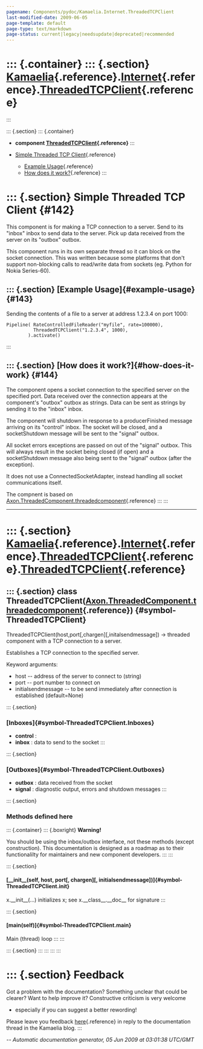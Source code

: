 ```yaml
---
pagename: Components/pydoc/Kamaelia.Internet.ThreadedTCPClient
last-modified-date: 2009-06-05
page-template: default
page-type: text/markdown
page-status: current|legacy|needsupdate|deprecated|recommended
---
```

::: {.container}
::: {.section}
[Kamaelia](/Components/pydoc/Kamaelia.html){.reference}.[Internet](/Components/pydoc/Kamaelia.Internet.html){.reference}.[ThreadedTCPClient](/Components/pydoc/Kamaelia.Internet.ThreadedTCPClient.html){.reference}
====================================================================================================================================================================================================================
:::

::: {.section}
::: {.container}
-   **component
    [ThreadedTCPClient](/Components/pydoc/Kamaelia.Internet.ThreadedTCPClient.ThreadedTCPClient.html){.reference}**
:::

-   [Simple Threaded TCP Client](#142){.reference}
    -   [Example Usage](#143){.reference}
    -   [How does it work?](#144){.reference}
:::

::: {.section}
Simple Threaded TCP Client {#142}
==========================

This component is for making a TCP connection to a server. Send to its
\"inbox\" inbox to send data to the server. Pick up data received from
the server on its \"outbox\" outbox.

This component runs in its own separate thread so it can block on the
socket connection. This was written because some platforms that don\'t
support non-blocking calls to read/write data from sockets (eg. Python
for Nokia Series-60).

::: {.section}
[Example Usage]{#example-usage} {#143}
-------------------------------

Sending the contents of a file to a server at address 1.2.3.4 on port
1000:

``` {.literal-block}
Pipeline( RateControlledFileReader("myfile", rate=100000),
          ThreadedTCPClient("1.2.3.4", 1000),
        ).activate()
```
:::

::: {.section}
[How does it work?]{#how-does-it-work} {#144}
--------------------------------------

The component opens a socket connection to the specified server on the
specified port. Data received over the connection appears at the
component\'s \"outbox\" outbox as strings. Data can be sent as strings
by sending it to the \"inbox\" inbox.

The component will shutdown in response to a producerFinished message
arriving on its \"control\" inbox. The socket will be closed, and a
socketShutdown message will be sent to the \"signal\" outbox.

All socket errors exceptions are passed on out of the \"signal\" outbox.
This will always result in the socket being closed (if open) and a
socketShutdown message also being sent to the \"signal\" outbox (after
the exception).

It does not use a ConnectedSocketAdapter, instead handling all socket
communications itself.

The compnent is based on
[Axon.ThreadedComponent.threadedcomponent](/Docs/Axon/Axon.ThreadedComponent.threadedcomponent.html){.reference}
:::
:::

------------------------------------------------------------------------

::: {.section}
[Kamaelia](/Components/pydoc/Kamaelia.html){.reference}.[Internet](/Components/pydoc/Kamaelia.Internet.html){.reference}.[ThreadedTCPClient](/Components/pydoc/Kamaelia.Internet.ThreadedTCPClient.html){.reference}.[ThreadedTCPClient](/Components/pydoc/Kamaelia.Internet.ThreadedTCPClient.ThreadedTCPClient.html){.reference}
==================================================================================================================================================================================================================================================================================================================================

::: {.section}
class ThreadedTCPClient([Axon.ThreadedComponent.threadedcomponent](/Docs/Axon/Axon.ThreadedComponent.threadedcomponent.html){.reference}) {#symbol-ThreadedTCPClient}
-----------------------------------------------------------------------------------------------------------------------------------------

ThreadedTCPClient(host,port\[,chargen\]\[,initalsendmessage\]) -\>
threaded component with a TCP connection to a server.

Establishes a TCP connection to the specified server.

Keyword arguments:

-   host \-- address of the server to connect to (string)
-   port \-- port number to connect on
-   initialsendmessage \-- to be send immediately after connection is
    established (default=None)

::: {.section}
### [Inboxes]{#symbol-ThreadedTCPClient.Inboxes}

-   **control** :
-   **inbox** : data to send to the socket
:::

::: {.section}
### [Outboxes]{#symbol-ThreadedTCPClient.Outboxes}

-   **outbox** : data received from the socket
-   **signal** : diagnostic output, errors and shutdown messages
:::

::: {.section}
### Methods defined here

::: {.container}
::: {.boxright}
**Warning!**

You should be using the inbox/outbox interface, not these methods
(except construction). This documentation is designed as a roadmap as to
their functionalilty for maintainers and new component developers.
:::
:::

::: {.section}
#### [\_\_init\_\_(self, host, port\[, chargen\]\[, initialsendmessage\])]{#symbol-ThreadedTCPClient.__init__}

x.\_\_init\_\_(\...) initializes x; see x.\_\_class\_\_.\_\_doc\_\_ for
signature
:::

::: {.section}
#### [main(self)]{#symbol-ThreadedTCPClient.main}

Main (thread) loop
:::
:::

::: {.section}
:::
:::
:::
:::

::: {.section}
Feedback
========

Got a problem with the documentation? Something unclear that could be
clearer? Want to help improve it? Constructive criticism is very welcome
- especially if you can suggest a better rewording!

Please leave you feedback
[here](../../../cgi-bin/blog/blog.cgi?rm=viewpost&nodeid=1142023701){.reference}
in reply to the documentation thread in the Kamaelia blog.
:::

*\-- Automatic documentation generator, 05 Jun 2009 at 03:01:38 UTC/GMT*
